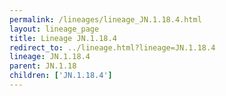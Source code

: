 ```yaml
---
permalink: /lineages/lineage_JN.1.18.4.html
layout: lineage_page
title: Lineage JN.1.18.4
redirect_to: ../lineage.html?lineage=JN.1.18.4
lineage: JN.1.18.4
parent: JN.1.18
children: ['JN.1.18.4']
---
```

